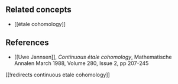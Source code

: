 
## Related concepts

* [[étale cohomology]]

## References

* [[Uwe Jannsen]], _Continuous étale cohomology_, Mathematische Annalen
March 1988, Volume 280, Issue 2, pp 207-245

[[!redirects continuous etale cohomology]]

